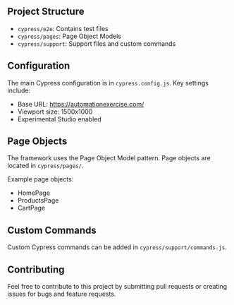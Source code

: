 
## Project Structure

- `cypress/e2e`: Contains test files
- `cypress/pages`: Page Object Models
- `cypress/support`: Support files and custom commands

## Configuration

The main Cypress configuration is in `cypress.config.js`. Key settings include:

- Base URL: https://automationexercise.com/
- Viewport size: 1500x1000
- Experimental Studio enabled

## Page Objects

The framework uses the Page Object Model pattern. Page objects are located in `cypress/pages/`.

Example page objects:
- HomePage
- ProductsPage
- CartPage

## Custom Commands

Custom Cypress commands can be added in `cypress/support/commands.js`.

## Contributing

Feel free to contribute to this project by submitting pull requests or creating issues for bugs and feature requests.
